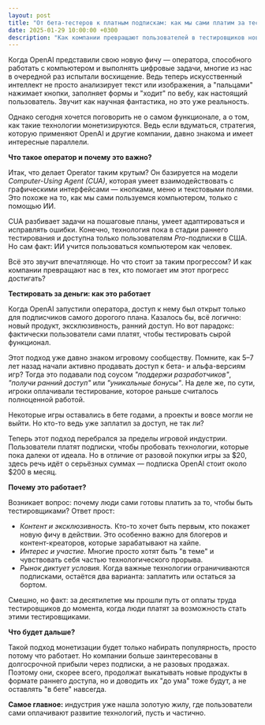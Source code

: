 ```yaml
---
layout: post
title: "От бета-тестеров к платным подпискам: как мы сами платим за тестирование"
date: 2025-01-29 10:00:00 +0300
description: "Как компании превращают пользователей в тестировщиков новых технологий и почему люди готовы платить за это."
---
```


Когда OpenAI представили свою новую фичу — оператора, способного работать с компьютером и выполнять цифровые задачи, многие из нас в очередной раз испытали восхищение. Ведь теперь искусственный интеллект не просто анализирует текст или изображения, а "пальцами" нажимает кнопки, заполняет формы и "ходит" по вебу, как настоящий пользователь. Звучит как научная фантастика, но это уже реальность.

Однако сегодня хочется поговорить не о самом функционале, а о том, как такие технологии монетизируются. Ведь если вдуматься, стратегия, которую применяют OpenAI и другие компании, давно знакома и имеет интересные параллели.

**Что такое оператор и почему это важно?**  

Итак, что делает Operator таким крутым? Он базируется на модели *Computer-Using Agent (CUA)*, которая умеет взаимодействовать с графическими интерфейсами — кнопками, меню и текстовыми полями. Это похоже на то, как мы сами пользуемся компьютером, только с помощью ИИ.

CUA разбивает задачи на пошаговые планы, умеет адаптироваться и исправлять ошибки. Конечно, технология пока в стадии раннего тестирования и доступна только пользователям *Pro*-подписки в США. Но сам факт: ИИ учится пользоваться компьютером как человек.

Всё это звучит впечатляюще. Но что стоит за таким прогрессом? И как компании превращают нас в тех, кто помогает им этот прогресс достигать?

**Тестировать за деньги: как это работает**  

Когда OpenAI запустили оператора, доступ к нему был открыт только для подписчиков самого дорогого плана. Казалось бы, всё логично: новый продукт, эксклюзивность, ранний доступ. Но вот парадокс: фактически пользователи сами платят, чтобы тестировать сырой функционал.

Этот подход уже давно знаком игровому сообществу. Помните, как 5–7 лет назад начали активно продавать доступ к бета- и альфа-версиям игр? Тогда это подавали под соусом *"поддержи разработчиков"*, *"получи ранний доступ"* или *"уникальные бонусы"*. На деле же, по сути, игроки оплачивали тестирование, которое раньше считалось полноценной работой.

Некоторые игры оставались в бете годами, а проекты и вовсе могли не выйти. Но кто-то ведь уже заплатил за доступ, не так ли?

Теперь этот подход перебрался за пределы игровой индустрии. Пользователи платят подписки, чтобы пробовать технологии, которые пока далеки от идеала. Но в отличие от разовой покупки игры за $20, здесь речь идёт о серьёзных суммах — подписка OpenAI стоит около $200 в месяц.

**Почему это работает?**  

Возникает вопрос: почему люди сами готовы платить за то, чтобы быть тестировщиками? Ответ прост:

- *Контент и эксклюзивность.* Кто-то хочет быть первым, кто покажет новую фичу в действии. Это особенно важно для блогеров и контент-креаторов, которые зарабатывают на хайпе.  
- *Интерес и участие.* Многие просто хотят быть "в теме" и чувствовать себя частью технологического прорыва.  
- *Рынок диктует условия.* Когда важные технологии ограничиваются подписками, остаётся два варианта: заплатить или остаться за бортом.  

Смешно, но факт: за десятилетие мы прошли путь от оплаты труда тестировщиков до момента, когда люди платят за возможность стать этими тестировщиками.

**Что будет дальше?**  

Такой подход монетизации будет только набирать популярность, просто потому что работает. Но компании больше заинтересованы в долгосрочной прибыли через подписки, а не разовых продажах. Поэтому они, скорее всего, продолжат выкатывать новые продукты в формате раннего доступа, но и доводить их "до ума" тоже будут, а не оставлять "в бете" навсегда.

**Самое главное:** индустрия уже нашла золотую жилу, где пользователи сами оплачивают развитие технологий, пусть и частично.
